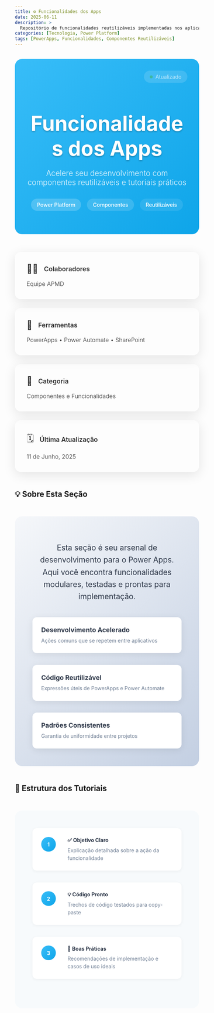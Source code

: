 ```yaml
---
title: ⚙️ Funcionalidades dos Apps
date: 2025-06-11
description: >
  Repositório de funcionalidades reutilizáveis implementadas nos aplicativos da SEDESE, com tutoriais práticos e exemplos de aplicação.
categories: [Tecnologia, Power Platform]
tags: [PowerApps, Funcionalidades, Componentes Reutilizáveis]
---
```


<div class="hero-banner">
  <div class="hero-content">
    <h1 class="hero-title"> Funcionalidades dos Apps</h1>
    <p class="hero-subtitle">Acelere seu desenvolvimento com componentes reutilizáveis e tutoriais práticos</p>
    <div class="hero-badges">
      <span class="badge badge-primary">Power Platform</span>
      <span class="badge badge-secondary">Componentes</span>
      <span class="badge badge-accent">Reutilizáveis</span>
    </div>
  </div>
  <div class="hero-visual">
    <div class="floating-card">
      <div class="card-mini">
        <div class="pulse-dot"></div>
        <span>Atualizado</span>
      </div>
    </div>
  </div>
</div>
<div class="info-dashboard">
  <div class="dashboard-grid">
    <div class="info-card gradient-blue">
      <div class="info-header">
        <div class="info-icon">👩‍💻</div>
        <h3>Colaboradores</h3>
      </div>
      <p class="info-value">Equipe APMD</p>
    </div>
    <div class="info-card gradient-blue">
      <div class="info-header">
        <div class="info-icon">🧰</div>
        <h3>Ferramentas</h3>
      </div>
      <p class="info-value">PowerApps • Power Automate • SharePoint</p>
    </div>
    <div class="info-card gradient-blue">
      <div class="info-header">
        <div class="info-icon">📁</div>
        <h3>Categoria</h3>
      </div>
      <p class="info-value">Componentes e Funcionalidades</p>
    </div>
    <div class="info-card gradient-blue">
      <div class="info-header">
        <div class="info-icon">🗓️</div>
        <h3>Última Atualização</h3>
      </div>
      <p class="info-value">11 de Junho, 2025</p>
    </div>
  </div>
</div>

## 💡 Sobre Esta Seção

<div class="about-container">
  <div class="about-content">
    <p class="lead-text">Esta seção é seu arsenal de desenvolvimento para o Power Apps. Aqui você encontra funcionalidades modulares, testadas e prontas para implementação.</p>
    <div class="benefits-grid">
      <div class="benefit-item">
        <div class="benefit-text">
          <h4>Desenvolvimento Acelerado</h4>
          <p>Ações comuns que se repetem entre aplicativos</p>
        </div>
      </div>
      <div class="benefit-item">
        <div class="benefit-text">
          <h4>Código Reutilizável</h4>
          <p>Expressões úteis de PowerApps e Power Automate</p>
        </div>
      </div>
      <div class="benefit-item">
        <div class="benefit-text">
          <h4>Padrões Consistentes</h4>
          <p>Garantia de uniformidade entre projetos</p>
        </div>
      </div>
    </div>
  </div>
</div>



</div>

## 📖 Estrutura dos Tutoriais

<div class="tutorial-structure">
  <div class="structure-item">
    <div class="structure-number">1</div>
    <div class="structure-content">
      <h4>✅ Objetivo Claro</h4>
      <p>Explicação detalhada sobre a ação da funcionalidade</p>
    </div>
  </div>
  
  <div class="structure-item">
    <div class="structure-number">2</div>
    <div class="structure-content">
      <h4>💡 Código Pronto</h4>
      <p>Trechos de código testados para copy-paste</p>
    </div>
  </div>
  
  <div class="structure-item">
    <div class="structure-number">3</div>
    <div class="structure-content">
      <h4>🧩 Boas Práticas</h4>
      <p>Recomendações de implementação e casos de uso ideais</p>
    </div>
  </div>
  




<style>
/* Hero Section */
.hero-banner {
  background: linear-gradient(135deg, #38bdf8 0%, #0ea5e9 100%);
  color: white;
  padding: 4rem 2rem;
  border-radius: 20px;
  margin: 2rem 0;
  position: relative;
  overflow: hidden;
}

.hero-banner::before {
  content: '';
  position: absolute;
  top: 0;
  left: 0;
  right: 0;
  bottom: 0;
  background: url('data:image/svg+xml,<svg width="60" height="60" viewBox="0 0 60 60" xmlns="http://www.w3.org/2000/svg"><g fill="none" fill-rule="evenodd"><g fill="%23ffffff" fill-opacity="0.1"><circle cx="30" cy="30" r="2"/></g></svg>') repeat;
  opacity: 0.3;
}

.hero-content {
  position: relative;
  z-index: 2;
  text-align: center;
  max-width: 800px;
  margin: 0 auto;
}

.hero-title {
  font-size: 3.5rem;
  font-weight: 700;
  margin-bottom: 1rem;
  text-shadow: 0 2px 4px rgba(0,0,0,0.3);
}

.hero-subtitle {
  font-size: 1.3rem;
  margin-bottom: 2rem;
  opacity: 0.9;
  font-weight: 300;
}

.hero-badges {
  display: flex;
  justify-content: center;
  gap: 1rem;
  flex-wrap: wrap;
}

.badge {
  padding: 0.5rem 1rem;
  border-radius: 25px;
  font-size: 0.9rem;
  font-weight: 500;
  backdrop-filter: blur(10px);
}

.badge-primary { background: rgba(255,255,255,0.2); }
.badge-secondary { background: rgba(255,255,255,0.15); }
.badge-accent { background: rgba(255,255,255,0.1); }

/* Info Dashboard */
.info-dashboard {
  margin: 3rem 0;
}

.dashboard-grid {
  display: grid;
  grid-template-columns: repeat(auto-fit, minmax(250px, 1fr));
  gap: 1.5rem;
}

.info-card {
  padding: 2rem;
  border-radius: 16px;
  color: inherit;
  position: relative;
  overflow: hidden;
  box-shadow: 0 8px 32px rgba(0,0,0,0.1);
  transition: transform 0.3s ease, box-shadow 0.3s ease;
}

.info-card:hover {
  transform: translateY(-5px);
  box-shadow: 0 12px 40px rgba(0,0,0,0.15);
}

.info-card::before {
  content: '';
  position: absolute;
  top: 0;
  left: 0;
  right: 0;
  bottom: 0;
  background: linear-gradient(135deg, rgba(255,255,255,0.1) 0%, rgba(255,255,255,0.05) 100%);
  pointer-events: none;
}

..gradient-blue { 
  background: linear-gradient(135deg, #38bdf8 0%, #0ea5e9 100%); 
}
.gradient-purple { background: linear-gradient(135deg, #f093fb 0%, #f5576c 100%); }
.gradient-green { background: linear-gradient(135deg, #4facfe 0%, #00f2fe 100%); }
.gradient-orange { background: linear-gradient(135deg, #43e97b 0%, #38f9d7 100%); }

.info-header {
  display: flex;
  align-items: center;
  gap: 1rem;
  margin-bottom: 1rem;
}

.info-header h3 {
  margin: 0;
  font-size: 1.1rem;
  font-weight: 600;
}

.info-icon {
  font-size: 1.5rem;
}

.info-value {
  font-size: 1rem;
  font-weight: 300;
  opacity: 0.9;
  margin: 0;
}

/* About Section */
.about-container {
  background: linear-gradient(135deg, #f5f7fa 0%, #c3cfe2 100%);
  padding: 3rem;
  border-radius: 20px;
  margin: 3rem 0;
}

.lead-text {
  font-size: 1.3rem;
  line-height: 1.6;
  margin-bottom: 2.5rem;
  text-align: center;
  color: #2d3748;
}

.benefits-grid {
  display: grid;
  grid-template-columns: repeat(auto-fit, minmax(300px, 1fr));
  gap: 2rem;
}

.benefit-item {
  display: flex;
  align-items: flex-start;
  gap: 1rem;
  background: white;
  padding: 1.5rem;
  border-radius: 12px;
  box-shadow: 0 4px 20px rgba(0,0,0,0.08);
}

.benefit-icon {
  background: linear-gradient(135deg, #38bdf8 0%, #0ea5e9 100%);
  color: white;
  width: 50px;
  height: 50px;
  border-radius: 12px;
  display: flex;
  align-items: center;
  justify-content: center;
  font-size: 1.5rem;
  flex-shrink: 0;
}

.benefit-text h4 {
  margin: 0 0 0.5rem 0;
  color: #2d3748;
  font-size: 1.1rem;
}

.benefit-text p {
  margin: 0;
  color: #718096;
  line-height: 1.5;
}

/* Features Showcase */
.features-showcase {
  display: grid;
  grid-template-columns: repeat(auto-fit, minmax(300px, 1fr));
  gap: 2rem;
  margin: 3rem 0;
}

.feature-card {
  background: white;
  border: 2px solid #e2e8f0;
  border-radius: 16px;
  padding: 2rem;
  transition: all 0.3s ease;
  position: relative;
  overflow: hidden;
}

.feature-card:hover {
  border-color: #667eea;
  transform: translateY(-5px);
  box-shadow: 0 12px 40px rgba(102, 126, 234, 0.15);
}

.feature-card.featured {
  border-color: #667eea;
  background: linear-gradient(135deg, #38bdf8 0%, #0ea5e9 100%);
  color: white;
}

.feature-header {
  display: flex;
  justify-content: space-between;
  align-items: center;
  margin-bottom: 1rem;
}

.feature-icon {
  width: 50px;
  height: 50px;
  border-radius: 12px;
  display: flex;
  align-items: center;
  justify-content: center;
  font-size: 1.5rem;
  color: white;
}

.feature-icon.primary {background: linear-gradient(135deg, #38bdf8 0%, #0ea5e9 100%);}
.feature-icon.secondary { background: linear-gradient(135deg, #f093fb 0%, #f5576c 100%); }
.feature-icon.accent { background: linear-gradient(135deg, #4facfe 0%, #00f2fe 100%); }
.feature-icon.success { background: linear-gradient(135deg, #43e97b 0%, #38f9d7 100%); }

.feature-status {
  background: rgba(255,255,255,0.2);
  color: white;
  padding: 0.3rem 0.8rem;
  border-radius: 15px;
  font-size: 0.8rem;
  font-weight: 500;
}

.feature-card:not(.featured) .feature-status {
  background: #667eea;
}

.feature-card h3 {
  font-size: 1.3rem;
  margin-bottom: 1rem;
  font-weight: 600;
}

.feature-card p {
  line-height: 1.6;
  margin-bottom: 1.5rem;
  opacity: 0.9;
}

.feature-tags {
  display: flex;
  gap: 0.5rem;
  flex-wrap: wrap;
}

.tag {
  background: rgba(255,255,255,0.2);
  color: white;
  padding: 0.3rem 0.8rem;
  border-radius: 12px;
  font-size: 0.8rem;
  font-weight: 500;
}

.feature-card:not(.featured) .tag {
  background: #e2e8f0;
  color: #4a5568;
}

/* Tutorial Structure */
.tutorial-structure {
  background: #f7fafc;
  padding: 3rem;
  border-radius: 20px;
  margin: 3rem 0;
}

.structure-item {
  display: flex;
  align-items: flex-start;
  gap: 2rem;
  margin-bottom: 2rem;
  padding: 1.5rem;
  background: white;
  border-radius: 12px;
  box-shadow: 0 2px 10px rgba(0,0,0,0.05);
}

.structure-number {
  background: linear-gradient(135deg, #38bdf8 0%, #0ea5e9 100%);
  color: white;
  width: 40px;
  height: 40px;
  border-radius: 50%;
  display: flex;
  align-items: center;
  justify-content: center;
  font-weight: bold;
  flex-shrink: 0;
}

.structure-content h4 {
  margin: 0 0 0.5rem 0;
  color: #2d3748;
}

.structure-content p {
  margin: 0;
  color: #718096;
  line-height: 1.5;
}

/* CTA Section */
.cta-section {
  background: linear-gradient(135deg, #38bdf8 0%, #0ea5e9 100%);
  color: white;
  padding: 4rem 2rem;
  border-radius: 20px;
  text-align: center;
  margin: 3rem 0;
}

.cta-content {
  max-width: 800px;
  margin: 0 auto;
}

.cta-text h2 {
  font-size: 2.5rem;
  margin-bottom: 1rem;
  font-weight: 700;
}

.cta-text p {
  font-size: 1.2rem;
  margin-bottom: 2.5rem;
  opacity: 0.9;
  line-height: 1.6;
}

.cta-actions {
  display: flex;
  gap: 1rem;
  justify-content: center;
  flex-wrap: wrap;
}

.btn {
  display: inline-flex;
  align-items: center;
  gap: 0.5rem;
  padding: 1rem 2rem;
  border-radius: 12px;
  text-decoration: none;
  font-weight: 600;
  font-size: 1rem;
  transition: all 0.3s ease;
  border: 2px solid transparent;
}

.btn-primary {
  background: white;
  color: #667eea;
}

.btn-primary:hover {
  transform: translateY(-2px);
  box-shadow: 0 8px 25px rgba(255,255,255,0.3);
}

.btn-secondary {
  background: transparent;
  color: white;
  border-color: rgba(255,255,255,0.3);
}

.btn-secondary:hover {
  background: rgba(255,255,255,0.1);
  border-color: white;
}

.btn-icon {
  font-size: 1.1rem;
}

/* Responsive Design */
@media (max-width: 768px) {
  .hero-title {
    font-size: 2.5rem;
  }
  
  .hero-subtitle {
    font-size: 1.1rem;
  }
  
  .dashboard-grid {
    grid-template-columns: 1fr;
  }
  
  .features-showcase {
    grid-template-columns: 1fr;
  }
  
  .benefits-grid {
    grid-template-columns: 1fr;
  }
  
  .cta-actions {
    flex-direction: column;
    align-items: center;
  }
  
  .btn {
    width: 100%;
    max-width: 300px;
    justify-content: center;
  }
}

/* Animations */
@keyframes pulse {
  0%, 100% { opacity: 1; }
  50% { opacity: 0.5; }
}

.pulse-dot {
  width: 8px;
  height: 8px;
  background: #48bb78;
  border-radius: 50%;
  animation: pulse 2s infinite;
}

.floating-card {
  position: absolute;
  top: 2rem;
  right: 2rem;
  opacity: 0.7;
}

.card-mini {
  background: rgba(255,255,255,0.2);
  padding: 0.5rem 1rem;
  border-radius: 20px;
  display: flex;
  align-items: center;
  gap: 0.5rem;
  font-size: 0.9rem;
  backdrop-filter: blur(10px);
}

@media (max-width: 768px) {
  .floating-card {
    display: none;
  }
}
</style>